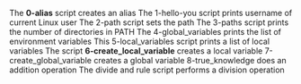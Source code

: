 The **0-alias** script creates an alias
The 1-hello-you script prints username of current Linux user
The 2-path script sets the path
The 3-paths script prints the number of directories in PATH
The 4-global_variables prints the list of environment variables
This 5-local_variables script prints a list of local variables
The script **6-create_local_variable** creates a local variable
7-create_global_variable creates a global variable
8-true_knowledge does an addition operation
The divide and rule script performs a division operation
